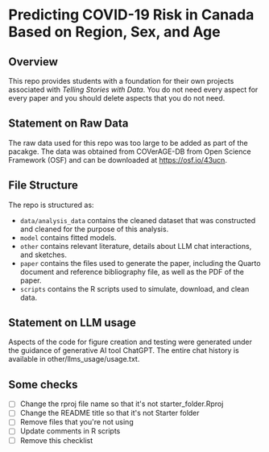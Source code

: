 # Predicting COVID-19 Risk in Canada Based on Region, Sex, and Age

## Overview

This repo provides students with a foundation for their own projects associated with *Telling Stories with Data*. You do not need every aspect for every paper and you should delete aspects that you do not need.

## Statement on Raw Data

The raw data used for this repo was too large to be added as part of the pacakge. The data was obtained from COVerAGE-DB from Open Science Framework (OSF) and can be downloaded at https://osf.io/43ucn. 

## File Structure

The repo is structured as:

-   `data/analysis_data` contains the cleaned dataset that was constructed and cleaned for the purpose of this analysis. 
-   `model` contains fitted models. 
-   `other` contains relevant literature, details about LLM chat interactions, and sketches.
-   `paper` contains the files used to generate the paper, including the Quarto document and reference bibliography file, as well as the PDF of the paper. 
-   `scripts` contains the R scripts used to simulate, download, and clean data.


## Statement on LLM usage

Aspects of the code for figure creation and testing were generated under the guidance of generative AI tool ChatGPT. The entire chat history is available in other/llms_usage/usage.txt.

## Some checks

- [ ] Change the rproj file name so that it's not starter_folder.Rproj
- [ ] Change the README title so that it's not Starter folder
- [ ] Remove files that you're not using
- [ ] Update comments in R scripts
- [ ] Remove this checklist
